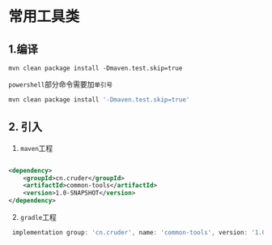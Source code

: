 # 常用工具类

## 1.编译

```shell
mvn clean package install -Dmaven.test.skip=true
```

`powershell`部分命令需要加`单引号`

```powershell
mvn clean package install '-Dmaven.test.skip=true'
```

## 2. 引入

1. `maven`工程

```xml

<dependency>
    <groupId>cn.cruder</groupId>
    <artifactId>common-tools</artifactId>
    <version>1.0-SNAPSHOT</version>
</dependency>
```

2. `gradle`工程

```groovy
 implementation group: 'cn.cruder', name: 'common-tools', version: '1.0-SNAPSHOT'
```

